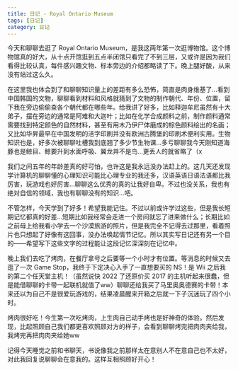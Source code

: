 ```yaml
---
title: 日记 - Royal Ontario Museum
tags: [日记]
category: 日记
---
```


今天和聊聊去逛了 Royal Ontario Museum，是我这两年第一次逛博物馆。这个博物馆真的好大，从十点开馆逛到五点半闭馆只看完了不到三层，又或许是因为我们看得比较认真，每件感兴趣文物、标本旁边的介绍都略读了下。晚上腿好酸，从来没有站过这么久。

在这里我也体会到了和聊聊知识量上的差距有多么恐怖，简直是肉身维基了…看到中国韩国的文物，聊聊看到材料和风格就猜到了文物的制作朝代、年份、位置，留下我在旁边偷偷查各个朝代都在哪些年。给我讲了好多，比如释迦牟尼虽然有十大弟子，摆在旁边的通常是阿难和大迦叶；比如在化学合成颜料之前，制作颜料通常需要找到特定颜色的自然材料，甚至有用木乃伊尸体磨成的棕色颜料绘出的名画；又比如华昇最早在中国发明的活字印刷并没有欧洲古腾堡的印刷术便利实用。生物知识也是，好多次被聊聊吐槽我到底翘了多少节生物课…多亏聊聊我今天刚知道海豚也是鲸目、鲸要升到水面呼吸、翼龙并不是鸟…更丢人的就省略了（x

我们之间五年的年龄差真的好可怕，也许这是我永远没办法赶上的。这几天还发现学计算机的聊聊懂的心理知识可能比心理专业的我还多，汉语英语日语法语都比我厉害，玩游戏也好厉害…聊聊这么优秀的真的让我好自卑。不过也没关系，我也有绝对自信的领域，我也有聊聊没有的知识…吧。

不管怎样，今天学到了好多！希望我能记住。不过以前或许学过这些，但是我长短期记忆都真的好差…短期比如我经常会走进一个房间就忘了进来做什么；长期比如之前母上给我看小学去一个沙漠旅游的照片，但是我完全不记得去过那里，看着照片也只想起了好像有这回事，没办法唤起情节记忆。所以其实写日记还有另一个目的——希望写下这些文字的过程能让这段记忆深深刻在记忆中。

晚上我们去吃了烤肉，在餐厅拿号之后要等一个小时才有位置。等消息的时候又去逛了一次 Game Stop，我终于下定决心入手了一直想要买的 NS！是 Wii 之后我的第二个任天堂主机！（虽然说快 2022 了还原价买 2017 的主机听起来很蠢，但是能借聊聊的卡带一起联机就值了ww）聊聊还给我买了马里奥奥德赛的卡带！本来还以为自己不是很爱玩游戏的，结果凌晨醒来开箱之后就一下子沉迷玩了四个小时。

烤肉很好吃！今生第一次吃烤肉，上生肉自己动手烤也是好神奇的体验。然后发现，比起照顾自己我们都更喜欢照顾对方的样子，会看到聊聊烤完把肉肉夹给我，我烤完再把肉肉夹给她ww

记得今天睡觉之前和书聊天，书说像我之前那样太在意别人不在意自己也不太好，对此我回复说聊聊会在意我的。这样互相照顾好开心！
